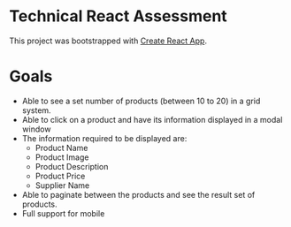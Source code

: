# Technical React Assessment

This project was bootstrapped with [Create React App](https://github.com/facebook/create-react-app).

# Goals

* Able to see a set number of products (between 10 to 20) in a grid system.
* Able to click on a product and have its information displayed in a modal window
* The information required to be displayed are:
  - Product Name
  - Product Image
  - Product Description
  - Product Price
  - Supplier Name
* Able to paginate between the products and see the result set of products. 
* Full support for mobile
